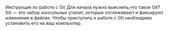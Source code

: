Инструкция по работе с Git
Для начала нужно выяснить,что такое Git?
Git — это набор консольных утилит, которые отслеживают и фиксируют изменения в файлах.
Чтобы приступить к работе с GIt  необходимо установить его на ваш компьютер.